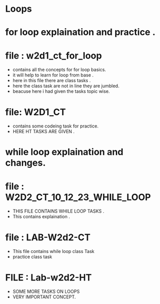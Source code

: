 # Loops
# for loop explaination and practice .
# file : w2d1_ct_for_loop 
- contains all the concepts for for loop basics.
- it will help to learn for loop from base .
- here in this file there are class tasks .
- here the class task are not in line they are jumbled.
- beacuse here i had given the tasks topic wise.

# file: W2D1_CT 
- contains some codeing task for practice.
- HERE HT TASKS ARE GIVEN .

# while loop explaination and changes.

# file : W2D2_CT_10_12_23_WHILE_LOOP
- THIS FILE CONTAINS WHILE LOOP TASKS .
- This contains explaination .
  
# file : LAB-W2d2-CT
- This file contains while loop class Task
- practice class task

# FILE : Lab-w2d2-HT
- SOME MORE TASKS ON LOOPS
- VERY IMPORTANT CONCEPT.
